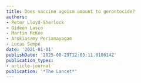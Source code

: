```yaml
---
title: Does vaccine ageism amount to gerontocide?
authors:
- Peter Lloyd-Sherlock
- Gideon Lasco
- Martin McKee
- Arokiasamy Perianayagam
- Lucas Sempé
date: '2021-01-01'
publishDate: '2025-08-29T12:03:11.010614Z'
publication_types:
- article-journal
publication: '*The Lancet*'
---
```

